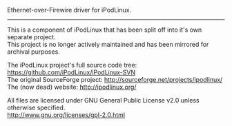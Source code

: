 Ethernet-over-Firewire driver for iPodLinux.  

---

This is a component of iPodLinux that has been split off into it's own separate project.  
This project is no longer actively maintained and has been mirrored for archival purposes.  

The iPodLinux project's full source code tree: https://github.com/iPodLinux/iPodLinux-SVN  
The original SourceForge project: http://sourceforge.net/projects/ipodlinux/  
The (now dead) website: http://ipodlinux.org/  

All files are licensed under GNU General Public License v2.0 unless otherwise specified.  
http://www.gnu.org/licenses/gpl-2.0.html 